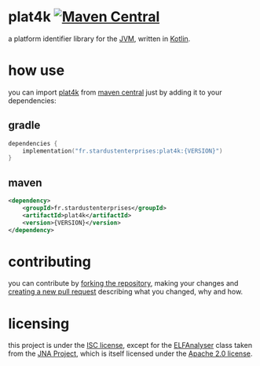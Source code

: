 # plat4k [![Maven Central][badge-mvnc]][plat4k-mvnc]

a platform identifier library for the [JVM][jvm], written in [Kotlin][kotlin].

# how use

you can import [plat4k][plat4k] from [maven central][mvnc] just by adding it to your dependencies:

## gradle

```kotlin
dependencies {
    implementation("fr.stardustenterprises:plat4k:{VERSION}")
}
```

## maven

```xml
<dependency>
    <groupId>fr.stardustenterprises</groupId>
    <artifactId>plat4k</artifactId>
    <version>{VERSION}</version>
</dependency>
```

# contributing

you can contribute by [forking the repository][fork], making your changes and [creating a new pull request][new-pr]
describing what you changed, why and how.

# licensing

this project is under the [ISC license][blob-license], except for the [ELFAnalyser][blob-elf-analyser] class taken from
the [JNA Project][jna], which is itself licensed under the [Apache 2.0 license][apache-license-2.0].


<!-- Links -->

[jvm]: https://adoptium.net "adoptium website"

[kotlin]: https://kotlinlang.org "kotlin website"

[jna]: https://github.com/java-native-access/jna/ "jna github repository"

[plat4k]: https://github.com/stardust-enterprises/plat4k "plat4k github repository"

[fork]: https://github.com/stardust-enterprises/plat4k/fork "fork this repository"

[new-pr]: https://github.com/stardust-enterprises/plat4k/pulls/new "create a new pull request"

[new-issue]: https://github.com/stardust-enterprises/plat4k/issues/new "create a new issue"

[mvnc]: https://repo1.maven.org/maven2/ "maven central website"

[plat4k-mvnc]: https://maven-badges.herokuapp.com/maven-central/fr.stardustenterprises/plat4k "maven central repository"

[apache-license-2.0]: https://www.apache.org/licenses/LICENSE-2.0 "the apache 2.0 license"

[blob-license]: https://github.com/stardust-enterprises/plat4k/blob/trunk/LICENSE "LICENSE source file"

[blob-elf-analyser]: https://github.com/stardust-enterprises/plat4k/tree/trunk/src/main/kotlin/fr/stardustenterprises/plat4k/jna/ELFAnalyser.kt "ELFAnalyser.kt source file"

<!-- Badges -->

[badge-mvnc]: https://maven-badges.herokuapp.com/maven-central/fr.stardustenterprises/plat4k/badge.svg "maven central badge"
